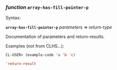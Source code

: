 ### <em>function</em> <strong>`array-has-fill-pointer-p`</strong>

Syntax:

<strong>`array-has-fill-pointer-p`</strong> <em>parameters</em> => <em>return-type</em>

Documentation of parameters and return-results.

Examples (not from CLHS...):

```lisp
CL-USER> (example-code 'a 'b 'c)

'return-result
```
